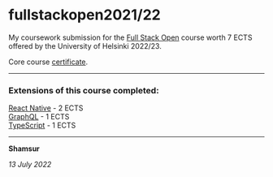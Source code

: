 # fullstackopen2021/22

My coursework submission for the [Full Stack Open](https://fullstackopen.com/en/about) course worth 7 ECTS offered by the University of Helsinki 2022/23. 

Core course [certificate](https://studies.cs.helsinki.fi/stats/api/certificate/fullstackopen/en/cc628afff299cf9a67bc3943fb5b3b53). 

***

### Extensions of this course completed: 

[React Native](https://github.com/shamsch/fullstackopen2021/blob/main/certificate-reactnative.png) - 2 ECTS <br/>
[GraphQL](https://github.com/shamsch/fullstackopen2021/blob/main/certificate-graphql.png) - 1 ECTS <br/>
[TypeScript](https://github.com/shamsch/fullstackopen2021/blob/main/certificate-typescript.png) - 1 ECTS <br/>

***

**Shamsur**

*13 July 2022*
